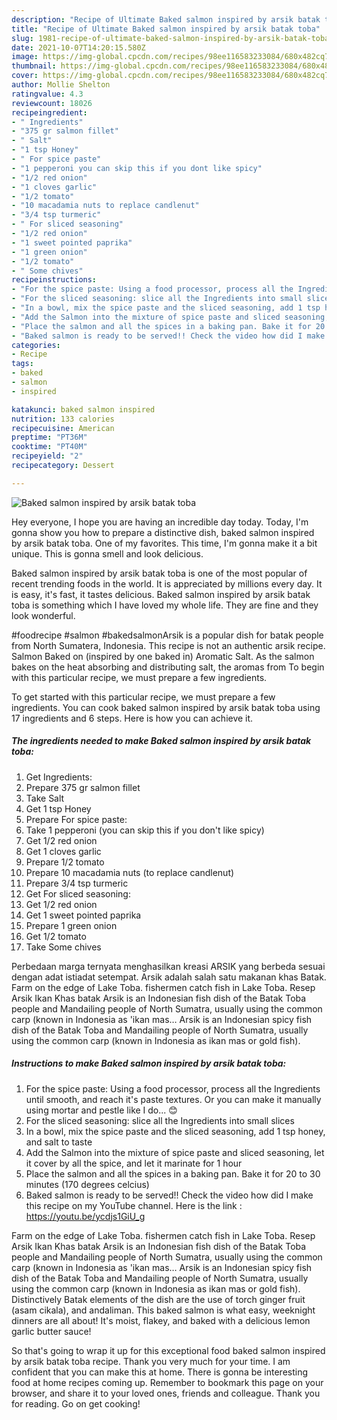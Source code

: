 ```yaml
---
description: "Recipe of Ultimate Baked salmon inspired by arsik batak toba"
title: "Recipe of Ultimate Baked salmon inspired by arsik batak toba"
slug: 1981-recipe-of-ultimate-baked-salmon-inspired-by-arsik-batak-toba
date: 2021-10-07T14:20:15.580Z
image: https://img-global.cpcdn.com/recipes/98ee116583233084/680x482cq70/baked-salmon-inspired-by-arsik-batak-toba-recipe-main-photo.jpg
thumbnail: https://img-global.cpcdn.com/recipes/98ee116583233084/680x482cq70/baked-salmon-inspired-by-arsik-batak-toba-recipe-main-photo.jpg
cover: https://img-global.cpcdn.com/recipes/98ee116583233084/680x482cq70/baked-salmon-inspired-by-arsik-batak-toba-recipe-main-photo.jpg
author: Mollie Shelton
ratingvalue: 4.3
reviewcount: 18026
recipeingredient:
- " Ingredients"
- "375 gr salmon fillet"
- " Salt"
- "1 tsp Honey"
- " For spice paste"
- "1 pepperoni you can skip this if you dont like spicy"
- "1/2 red onion"
- "1 cloves garlic"
- "1/2 tomato"
- "10 macadamia nuts to replace candlenut"
- "3/4 tsp turmeric"
- " For sliced seasoning"
- "1/2 red onion"
- "1 sweet pointed paprika"
- "1 green onion"
- "1/2 tomato"
- " Some chives"
recipeinstructions:
- "For the spice paste: Using a food processor, process all the Ingredients until smooth, and reach it&#39;s paste textures. Or you can make it manually using mortar and pestle like I do... 😊"
- "For the sliced seasoning: slice all the Ingredients into small slices"
- "In a bowl, mix the spice paste and the sliced seasoning, add 1 tsp honey, and salt to taste"
- "Add the Salmon into the mixture of spice paste and sliced seasoning, let it cover by all the spice, and let it marinate for 1 hour"
- "Place the salmon and all the spices in a baking pan. Bake it for 20 to 30 minutes (170 degrees celcius)"
- "Baked salmon is ready to be served!! Check the video how did I make this recipe on my YouTube channel. Here is the link : https://youtu.be/ycdjs1GiU_g"
categories:
- Recipe
tags:
- baked
- salmon
- inspired

katakunci: baked salmon inspired 
nutrition: 133 calories
recipecuisine: American
preptime: "PT36M"
cooktime: "PT40M"
recipeyield: "2"
recipecategory: Dessert

---
```



![Baked salmon inspired by arsik batak toba](https://img-global.cpcdn.com/recipes/98ee116583233084/680x482cq70/baked-salmon-inspired-by-arsik-batak-toba-recipe-main-photo.jpg)

Hey everyone, I hope you are having an incredible day today. Today, I'm gonna show you how to prepare a distinctive dish, baked salmon inspired by arsik batak toba. One of my favorites. This time, I'm gonna make it a bit unique. This is gonna smell and look delicious.

Baked salmon inspired by arsik batak toba is one of the most popular of recent trending foods in the world. It is appreciated by millions every day. It is easy, it's fast, it tastes delicious. Baked salmon inspired by arsik batak toba is something which I have loved my whole life. They are fine and they look wonderful.

#foodrecipe #salmon #bakedsalmonArsik is a popular dish for batak people from North Sumatera, Indonesia. This recipe is not an authentic arsik recipe. Salmon Baked on (inspired by one baked in) Aromatic Salt. As the salmon bakes on the heat absorbing and distributing salt, the aromas from To begin with this particular recipe, we must prepare a few ingredients.


To get started with this particular recipe, we must prepare a few ingredients. You can cook baked salmon inspired by arsik batak toba using 17 ingredients and 6 steps. Here is how you can achieve it.

<!--inarticleads1-->

##### The ingredients needed to make Baked salmon inspired by arsik batak toba:

1. Get  Ingredients:
1. Prepare 375 gr salmon fillet
1. Take  Salt
1. Get 1 tsp Honey
1. Prepare  For spice paste:
1. Take 1 pepperoni (you can skip this if you don&#39;t like spicy)
1. Get 1/2 red onion
1. Get 1 cloves garlic
1. Prepare 1/2 tomato
1. Prepare 10 macadamia nuts (to replace candlenut)
1. Prepare 3/4 tsp turmeric
1. Get  For sliced seasoning:
1. Get 1/2 red onion
1. Get 1 sweet pointed paprika
1. Prepare 1 green onion
1. Get 1/2 tomato
1. Take  Some chives


Perbedaan marga ternyata menghasilkan kreasi ARSIK yang berbeda sesuai dengan adat istiadat setempat. Arsik adalah salah satu makanan khas Batak. Farm on the edge of Lake Toba. fishermen catch fish in Lake Toba. Resep Arsik Ikan Khas batak Arsik is an Indonesian fish dish of the Batak Toba people and Mandailing people of North Sumatra, usually using the common carp (known in Indonesia as &#39;ikan mas… Arsik is an Indonesian spicy fish dish of the Batak Toba and Mandailing people of North Sumatra, usually using the common carp (known in Indonesia as ikan mas or gold fish). 

<!--inarticleads2-->

##### Instructions to make Baked salmon inspired by arsik batak toba:

1. For the spice paste: Using a food processor, process all the Ingredients until smooth, and reach it&#39;s paste textures. Or you can make it manually using mortar and pestle like I do... 😊
1. For the sliced seasoning: slice all the Ingredients into small slices
1. In a bowl, mix the spice paste and the sliced seasoning, add 1 tsp honey, and salt to taste
1. Add the Salmon into the mixture of spice paste and sliced seasoning, let it cover by all the spice, and let it marinate for 1 hour
1. Place the salmon and all the spices in a baking pan. Bake it for 20 to 30 minutes (170 degrees celcius)
1. Baked salmon is ready to be served!! Check the video how did I make this recipe on my YouTube channel. Here is the link : https://youtu.be/ycdjs1GiU_g


Farm on the edge of Lake Toba. fishermen catch fish in Lake Toba. Resep Arsik Ikan Khas batak Arsik is an Indonesian fish dish of the Batak Toba people and Mandailing people of North Sumatra, usually using the common carp (known in Indonesia as &#39;ikan mas… Arsik is an Indonesian spicy fish dish of the Batak Toba and Mandailing people of North Sumatra, usually using the common carp (known in Indonesia as ikan mas or gold fish). Distinctively Batak elements of the dish are the use of torch ginger fruit (asam cikala), and andaliman. This baked salmon is what easy, weeknight dinners are all about! It&#39;s moist, flakey, and baked with a delicious lemon garlic butter sauce! 

So that's going to wrap it up for this exceptional food baked salmon inspired by arsik batak toba recipe. Thank you very much for your time. I am confident that you can make this at home. There is gonna be interesting food at home recipes coming up. Remember to bookmark this page on your browser, and share it to your loved ones, friends and colleague. Thank you for reading. Go on get cooking!
